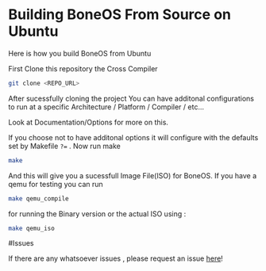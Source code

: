# Building BoneOS From Source on Ubuntu

Here is how you build BoneOS from Ubuntu


First Clone this repository the Cross Compiler 

```sh
git clone <REPO_URL>
```

After sucessfully cloning the project You can have additonal configurations 
to run at a specific Architecture / Platform / Compiler / etc...

Look at Documentation/Options for more on this.

If you choose not to have additonal options it will configure with the defaults
set by Makefile `?=` . Now run make 

```sh
make
```

And this will give you a sucessfull Image File(ISO) for BoneOS. If you have
a qemu for testing you can run

```sh
make qemu_compile
```

for running the Binary version or the actual ISO using :

```sh
make qemu_iso
```

#Issues

If there are any whatsoever issues , please request an issue [here](https://meta.boneos.org/)!